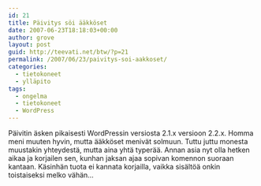 ```yaml
---
id: 21
title: Päivitys söi ääkköset
date: 2007-06-23T18:18:03+00:00
author: grove
layout: post
guid: http://teevati.net/btw/?p=21
permalink: /2007/06/23/paivitys-soi-aakkoset/
categories:
  - tietokoneet
  - ylläpito
tags:
  - ongelma
  - tietokoneet
  - WordPress
---
```

Päivitin äsken pikaisesti WordPressin versiosta 2.1.x versioon 2.2.x. Homma meni muuten hyvin, mutta ääkköset menivät solmuun. Tuttu juttu monesta muustakin yhteydestä, mutta aina yhtä typerää. Annan asia nyt olla hetken aikaa ja korjailen sen, kunhan jaksan ajaa sopivan komennon suoraan kantaan. Käsinhän tuota ei kannata korjailla, vaikka sisältöä onkin toistaiseksi melko vähän&#8230;